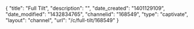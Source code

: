{
    "title": "Full Tilt",
    "description": "",
    "date_created": "1401129109",
    "date_modified": "1432834765",
    "channelid": "168549",
    "type": "captivate",
    "layout": "channel",
    "url": "\/c\/full-tilt\/168549"
}
